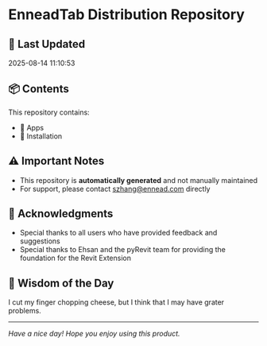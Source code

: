 # EnneadTab Distribution Repository

## 📅 Last Updated
2025-08-14 11:10:53



## 📦 Contents
This repository contains:
- 📂 Apps
- 📂 Installation

## ⚠️ Important Notes
- This repository is **automatically generated** and not manually maintained
- For support, please contact szhang@ennead.com directly

## 🙏 Acknowledgments
- Special thanks to all users who have provided feedback and suggestions
- Special thanks to Ehsan and the pyRevit team for providing the foundation for the Revit Extension

## 💭 Wisdom of the Day
I cut my finger chopping cheese, but I think that I may have grater problems.

---
*Have a nice day! Hope you enjoy using this product.*
